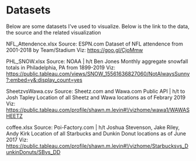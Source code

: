 # Datasets
Below are some datasets I've used to visualize.  Below is the link to the data, the source and the related visualization

NFL_Attendence.xlsx
Source: ESPN.com
Dataset of NFL attendence from 2001-2018 by Team/Stadium
Viz: https://goo.gl/CjoMmw

PHL_SNOW.xlsx
Source: NOAA | h/t Ben Jones
Monthly aggregate snowfall totals in Philadelphia, PA from 1899-2019
Viz: https://public.tableau.com/views/SNOW_15561636827060/NotAlwaysSunny?:embed=y&:display_count=yes

SheetzvsWawa.csv
Source: Sheetz.com and Wawa.com Public API | h/t to Josh Tapley
Location of all Sheetz and Wawa locations as of Febrary 2019
Viz: https://public.tableau.com/profile/shawn.m.levin#!/vizhome/wawa1/WAWASHEETZ

coffee.xlsx
Source: Poi-Factory.com | h/t Joshua Stevenson, Jake Riley, Andy Kirk
Location of all Starbucks and Dunkin Donut locations as of June 2017
Viz: https://public.tableau.com/profile/shawn.m.levin#!/vizhome/Starbucksvs_DunkinDonuts/SBvs_DD

